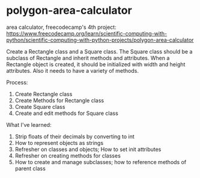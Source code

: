 # polygon-area-calculator
area calculator, freecodecamp's 4th project: https://www.freecodecamp.org/learn/scientific-computing-with-python/scientific-computing-with-python-projects/polygon-area-calculator

Create a Rectangle class and a Square class. The Square class should be a subclass of Rectangle and inherit methods and attributes.
When a Rectangle object is created, it should be initialized with width and height attributes. Also it needs to have a variety of methods.

Process:
1. Create Rectangle class
2. Create Methods for Rectangle class
3. Create Square class
4. Create and edit methods for Square class

What I've learned:
1. Strip floats of their decimals by converting to int
2. How to represent objects as strings
3. Refresher on classes and objects; How to set init attributes
4. Refresher on creating methods for classes
5. How to create and manage subclasses; how to reference methods of parent class